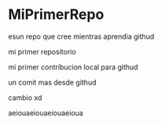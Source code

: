 # MiPrimerRepo
esun repo que cree mientras aprendia githud

mi primer repositorio

mi primer contribucion local para githud

un comit mas desde githud

cambio xd

aeiouaeiouaeiouaeioua
